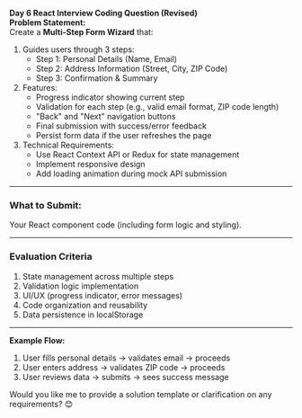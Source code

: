 **Day 6 React Interview Coding Question (Revised)**  
**Problem Statement:**  
Create a **Multi-Step Form Wizard** that:  
1. Guides users through 3 steps:  
   - Step 1: Personal Details (Name, Email)  
   - Step 2: Address Information (Street, City, ZIP Code)  
   - Step 3: Confirmation & Summary  
2. Features:  
   - Progress indicator showing current step  
   - Validation for each step (e.g., valid email format, ZIP code length)  
   - "Back" and "Next" navigation buttons  
   - Final submission with success/error feedback  
   - Persist form data if the user refreshes the page  
3. Technical Requirements:  
   - Use React Context API or Redux for state management  
   - Implement responsive design  
   - Add loading animation during mock API submission  

---

### **What to Submit:**  
Your React component code (including form logic and styling).  

---

### **Evaluation Criteria**  
1. State management across multiple steps  
2. Validation logic implementation  
3. UI/UX (progress indicator, error messages)  
4. Code organization and reusability  
5. Data persistence in localStorage  

---

**Example Flow:**  
1. User fills personal details → validates email → proceeds  
2. User enters address → validates ZIP code → proceeds  
3. User reviews data → submits → sees success message  

Would you like me to provide a solution template or clarification on any requirements? 😊